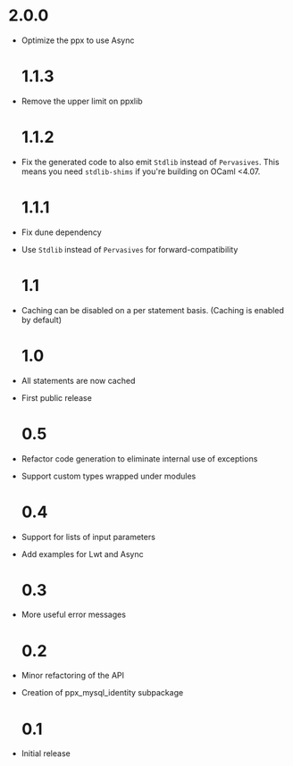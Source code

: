 # 2.0.0

- Optimize the ppx to use Async

  # 1.1.3

- Remove the upper limit on ppxlib

  # 1.1.2

- Fix the generated code to also emit `Stdlib` instead of `Pervasives`. This
  means you need `stdlib-shims` if you're building on OCaml <4.07.

  # 1.1.1

- Fix dune dependency
- Use `Stdlib` instead of `Pervasives` for forward-compatibility

  # 1.1

- Caching can be disabled on a per statement basis.
  (Caching is enabled by default)

  # 1.0

- All statements are now cached
- First public release

  # 0.5

- Refactor code generation to eliminate internal use of exceptions
- Support custom types wrapped under modules

  # 0.4

- Support for lists of input parameters
- Add examples for Lwt and Async

  # 0.3

- More useful error messages

  # 0.2

- Minor refactoring of the API
- Creation of ppx_mysql_identity subpackage

  # 0.1

- Initial release
